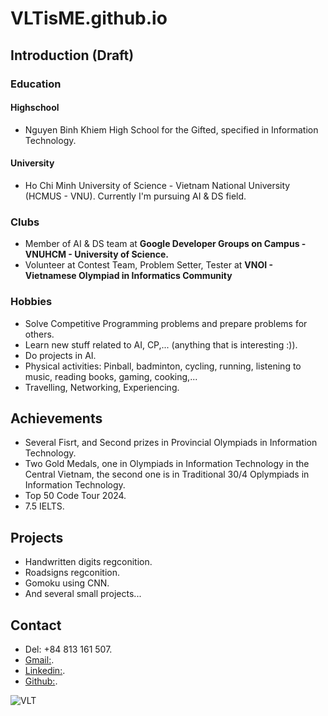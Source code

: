 # VLTisME.github.io
## Introduction (Draft)
### Education
#### Highschool
- Nguyen Binh Khiem High School for the Gifted, specified in Information Technology.
#### University
- Ho Chi Minh University of Science - Vietnam National University (HCMUS - VNU). Currently I'm pursuing AI & DS field.

### Clubs
- Member of AI & DS team at **Google Developer Groups on Campus - VNUHCM - University of Science.**
- Volunteer at Contest Team, Problem Setter, Tester at **VNOI - Vietnamese Olympiad in Informatics Community**

### Hobbies
- Solve Competitive Programming problems and prepare problems for others.
- Learn new stuff related to AI, CP,... (anything that is interesting :)).
- Do projects in AI.
- Physical activities: Pinball, badminton, cycling, running, listening to music, reading books, gaming, cooking,...
- Travelling, Networking, Experiencing.


## Achievements
- Several Fisrt, and Second prizes in Provincial Olympiads in Information Technology.
- Two Gold Medals, one in Olympiads in Information Technology in the Central Vietnam, the second one is in Traditional 30/4 Oplympiads in Information Technology.
- Top 50 Code Tour 2024.
- 7.5 IELTS.

## Projects
- Handwritten digits regconition.
- Roadsigns regconition.
- Gomoku using CNN.
- And several small projects...

## Contact
- Del: +84 813 161 507.
- [Gmail:](volantuan0908@gmail.com).
- [Linkedin:](https://www.linkedin.com/in/vltisme986/).
- [Github:](https://github.com/VLTisME).
   
![VLT](https://github.com/user-attachments/assets/e28e45f5-21c9-4a49-8755-a603569e8a7f)
